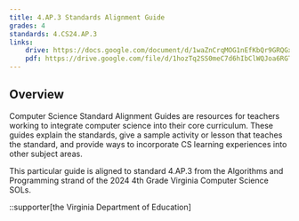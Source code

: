 ```yaml
---
title: 4.AP.3 Standards Alignment Guide
grades: 4
standards: 4.CS24.AP.3
links:
    drive: https://docs.google.com/document/d/1waZnCrqMOG1nEfKbQr9GRQGxcq3lquXxL7I6u5wVzbQ/edit?usp=drive_link
    pdf: https://drive.google.com/file/d/1hozTq2SS0meC7d6hIbClWQJoa6RGTaIF/view?usp=drive_link
---
```


## Overview

Computer Science Standard Alignment Guides are resources for teachers working to integrate computer science into their core curriculum. These guides explain the standards, give a sample activity or lesson that teaches the standard, and provide ways to incorporate CS learning experiences into other subject areas. 

This particular guide is aligned to standard 4.AP.3 from the Algorithms and Programming strand of the 2024 4th Grade Virginia Computer Science SOLs.

::supporter[the Virginia Department of Education]